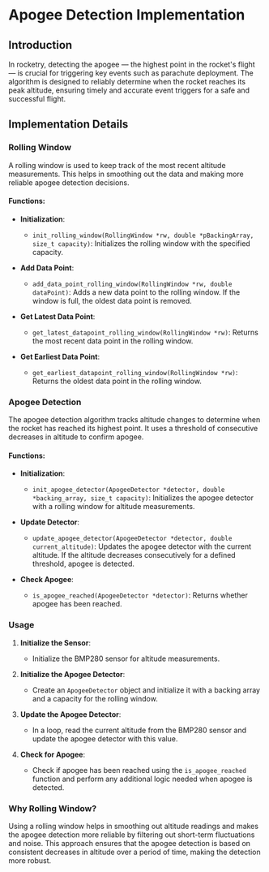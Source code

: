 # Apogee Detection Implementation

## Introduction

In rocketry, detecting the apogee — the highest point in the rocket's flight — is crucial for triggering key events such as parachute deployment. The algorithm is designed to reliably determine when the rocket reaches its peak altitude, ensuring timely and accurate event triggers for a safe and successful flight.

## Implementation Details

### Rolling Window

A rolling window is used to keep track of the most recent altitude measurements. This helps in smoothing out the data and making more reliable apogee detection decisions.

#### Functions:

- **Initialization**:
  - `init_rolling_window(RollingWindow *rw, double *pBackingArray, size_t capacity)`: Initializes the rolling window with the specified capacity.

- **Add Data Point**:
  - `add_data_point_rolling_window(RollingWindow *rw, double dataPoint)`: Adds a new data point to the rolling window. If the window is full, the oldest data point is removed.

- **Get Latest Data Point**:
  - `get_latest_datapoint_rolling_window(RollingWindow *rw)`: Returns the most recent data point in the rolling window.

- **Get Earliest Data Point**:
  - `get_earliest_datapoint_rolling_window(RollingWindow *rw)`: Returns the oldest data point in the rolling window.

### Apogee Detection

The apogee detection algorithm tracks altitude changes to determine when the rocket has reached its highest point. It uses a threshold of consecutive decreases in altitude to confirm apogee.

#### Functions:

- **Initialization**:
  - `init_apogee_detector(ApogeeDetector *detector, double *backing_array, size_t capacity)`: Initializes the apogee detector with a rolling window for altitude measurements.

- **Update Detector**:
  - `update_apogee_detector(ApogeeDetector *detector, double current_altitude)`: Updates the apogee detector with the current altitude. If the altitude decreases consecutively for a defined threshold, apogee is detected.

- **Check Apogee**:
  - `is_apogee_reached(ApogeeDetector *detector)`: Returns whether apogee has been reached.

### Usage

1. **Initialize the Sensor**:
   - Initialize the BMP280 sensor for altitude measurements.
   
2. **Initialize the Apogee Detector**:
   - Create an `ApogeeDetector` object and initialize it with a backing array and a capacity for the rolling window.

3. **Update the Apogee Detector**:
   - In a loop, read the current altitude from the BMP280 sensor and update the apogee detector with this value.
   
4. **Check for Apogee**:
   - Check if apogee has been reached using the `is_apogee_reached` function and perform any additional logic needed when apogee is detected.

### Why Rolling Window?

Using a rolling window helps in smoothing out altitude readings and makes the apogee detection more reliable by filtering out short-term fluctuations and noise. This approach ensures that the apogee detection is based on consistent decreases in altitude over a period of time, making the detection more robust.